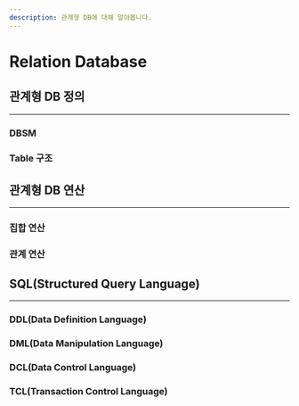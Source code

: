```yaml
---
description: 관계형 DB에 대해 알아봅니다.
---
```


# Relation Database

## 관계형 DB 정의

***



### DBSM



### Table 구조







## 관계형 DB 연산

***



### 집합 연산





### 관계 연산





## SQL(Structured Query Language)

***



### DDL(Data Definition Language)



### DML(Data Manipulation Language)



### DCL(Data Control Language)



### TCL(Transaction Control Language)



